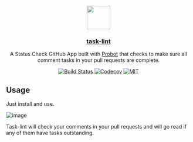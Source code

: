 <p align="center">
  <img src="https://avatars3.githubusercontent.com/in/15182?s=88&amp;v=4" width="64">
  <h3 align="center"><a href="https://github.com/marketplace/task-lint">task-lint</a></h3>
  <p align="center">A Status Check GitHub App built with <a href="https://github.com/probot/probot">Probot</a> that checks to make sure all comment tasks in your pull requests are complete.<p>
  <p align="center"><a href="https://travis-ci.org/boyney123/task-lint"><img src="https://img.shields.io/travis/boyney123/task-lint/master.svg" alt="Build Status"></a>
    <a href="https://codecov.io/gh/boyney123/task-lint/"><img src="https://img.shields.io/codecov/c/github/boyney123/task-lint.svg" alt="Codecov"></a>
    <a href="https://opensource.org/licenses/MIT"><img src="https://img.shields.io/badge/License-MIT-yellow.svg" alt="MIT"></a>
 
  </p>
</p>

## Usage

Just install and use.

![image](https://user-images.githubusercontent.com/3268013/43205755-fc9f2cd8-901b-11e8-8174-d3d9e5fd338f.png)


Task-lint will check your comments in your pull requests and will go read if any of them have tasks outstanding.
